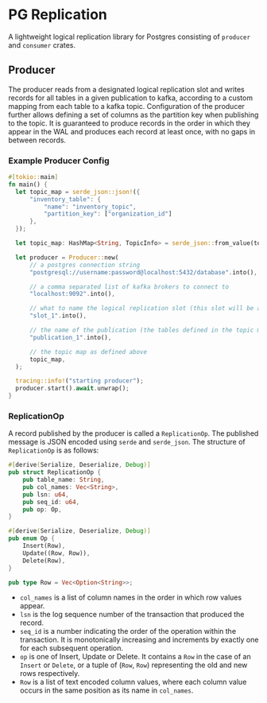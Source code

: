 # PG Replication
A lightweight logical replication library for Postgres consisting of `producer` and `consumer` crates. 

## Producer
The producer reads from a designated logical replication slot and writes records for all tables in a given publication to kafka, according to a custom mapping from each table to a kafka topic.
Configuration of the producer further allows defining a set of columns as the partition key when publishing to the topic.
It is guaranteed to produce records in the order in which they appear in the WAL and produces each record at least once, with no gaps in between records.

### Example Producer Config

```rust
#[tokio::main]
fn main() {
  let topic_map = serde_json::json!({
      "inventory_table": {
          "name": "inventory_topic",
          "partition_key": ["organization_id"]
      },
  });

  let topic_map: HashMap<String, TopicInfo> = serde_json::from_value(topic_map).unwrap();

  let producer = Producer::new(
      // a postgres connection string
      "postgresql://username:password@localhost:5432/database".into(),

      // a comma separated list of kafka brokers to connect to
      "localhost:9092".into(),

      // what to name the logical replication slot (this slot will be automatically created)
      "slot_1".into(),

      // the name of the publication (the tables defined in the topic map must be part of the publication)
      "publication_1".into(),

      // the topic map as defined above
      topic_map,
  );

  tracing::info!("starting producer");
  producer.start().await.unwrap();
}
```

### ReplicationOp
A record published by the producer is called a `ReplicationOp`. The published message is JSON encoded using `serde` and `serde_json`. The structure of `ReplicationOp` is as follows:

```rust
#[derive(Serialize, Deserialize, Debug)]
pub struct ReplicationOp {
    pub table_name: String,
    pub col_names: Vec<String>,
    pub lsn: u64,
    pub seq_id: u64,
    pub op: Op,
}

#[derive(Serialize, Deserialize, Debug)]
pub enum Op {
    Insert(Row),
    Update((Row, Row)),
    Delete(Row),
}

pub type Row = Vec<Option<String>>;
```

- `col_names` is a list of column names in the order in which row values appear.
- `lsn` is the log sequence number of the transaction that produced the record.
- `seq_id` is a number indicating the order of the operation within the transaction. It is monotonically increasing and increments by exactly one for each subsequent operation.
- `op` is one of Insert, Update or Delete. It contains a `Row` in the case of an `Insert` or `Delete`, or a tuple of (`Row`, `Row`) representing the old and new rows respectively.
- `Row` is a list of text encoded column values, where each column value occurs in the same position as its name in `col_names`.

